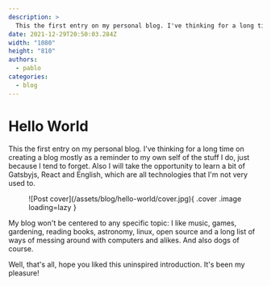 ```yaml
---
description: >
  This the first entry on my personal blog. I've thinking for a long time on creating a blog mostly as a reminder to my own self of the stuff I do, just because I tend to forget...
date: 2021-12-29T20:50:03.284Z
width: "1080"
height: "810"
authors:
  - pablo
categories:
  - blog
---
```


# Hello World

This the first entry on my personal blog. I've thinking for a long time on creating a blog mostly as a reminder to my own self of the stuff I do, just because I tend to forget. Also I will take the opportunity to learn a bit of Gatsbyjs, React and English, which are all technologies that I'm not very used to.

<!-- more -->

<figure markdown>
  ![Post cover](/assets/blog/hello-world/cover.jpg){ .cover .image loading=lazy }
</figure>

My blog won't be centered to any specific topic: I like music, games, gardening, reading books, astronomy, linux, open source and a long list of ways of messing around with computers and alikes. And also dogs of course.

Well, that's all, hope you liked this uninspired introduction. It's been my pleasure!
